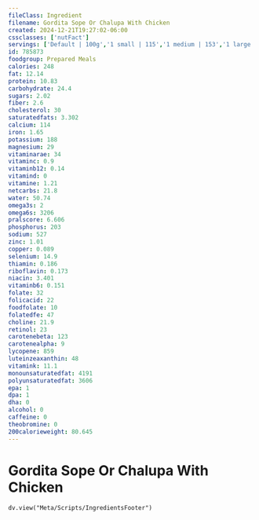 ```yaml
---
fileClass: Ingredient
filename: Gordita Sope Or Chalupa With Chicken
created: 2024-12-21T19:27:02-06:00
cssclasses: ['nutFact']
servings: ['Default | 100g','1 small | 115','1 medium | 153','1 large | 191','1 taco bell chalupa | 153','1 taco bell gordita | 153','1 cup | 122']
id: 785873
foodgroup: Prepared Meals
calories: 248
fat: 12.14
protein: 10.83
carbohydrate: 24.4
sugars: 2.02
fiber: 2.6
cholesterol: 30
saturatedfats: 3.302
calcium: 114
iron: 1.65
potassium: 188
magnesium: 29
vitaminarae: 34
vitaminc: 0.9
vitaminb12: 0.14
vitamind: 0
vitamine: 1.21
netcarbs: 21.8
water: 50.74
omega3s: 2
omega6s: 3206
pralscore: 6.606
phosphorus: 203
sodium: 527
zinc: 1.01
copper: 0.089
selenium: 14.9
thiamin: 0.186
riboflavin: 0.173
niacin: 3.401
vitaminb6: 0.151
folate: 32
folicacid: 22
foodfolate: 10
folatedfe: 47
choline: 21.9
retinol: 23
carotenebeta: 123
carotenealpha: 9
lycopene: 859
luteinzeaxanthin: 48
vitamink: 11.1
monounsaturatedfat: 4191
polyunsaturatedfat: 3606
epa: 1
dpa: 1
dha: 0
alcohol: 0
caffeine: 0
theobromine: 0
200calorieweight: 80.645
---
```


# Gordita Sope Or Chalupa With Chicken

```dataviewjs
dv.view("Meta/Scripts/IngredientsFooter")
```